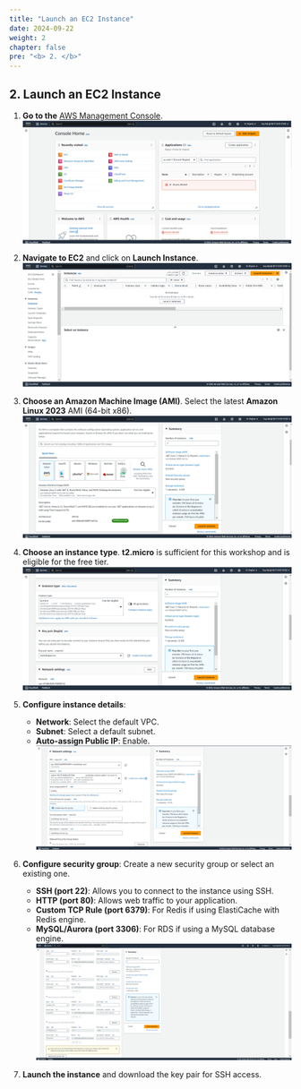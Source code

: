 ```yaml
---
title: "Launch an EC2 Instance"
date: 2024-09-22
weight: 2
chapter: false
pre: "<b> 2. </b>"
---
```


## 2. Launch an EC2 Instance

1. **Go to the** [AWS Management Console](https://aws.amazon.com/console/).  
   ![AWS Management Console](ManagementConsole.png)

2. **Navigate to EC2** and click on **Launch Instance**.  
   ![EC2 Management](EC2Management.png)

3. **Choose an Amazon Machine Image (AMI)**. Select the latest **Amazon Linux 2023** AMI (64-bit x86).  
   ![EC2 AMI](EC2AMI.png)

4. **Choose an instance type**. **t2.micro** is sufficient for this workshop and is eligible for the free tier.  
   ![EC2 Instance Type](EC2InstanceType.png)

5. **Configure instance details**:

   - **Network**: Select the default VPC.
   - **Subnet**: Select a default subnet.
   - **Auto-assign Public IP**: Enable.  
     ![EC2 Networking](EC2Networking.png)

6. **Configure security group**: Create a new security group or select an existing one.

   - **SSH (port 22)**: Allows you to connect to the instance using SSH.
   - **HTTP (port 80)**: Allows web traffic to your application.
   - **Custom TCP Rule (port 6379)**: For Redis if using ElastiCache with Redis engine.
   - **MySQL/Aurora (port 3306)**: For RDS if using a MySQL database engine.  
     ![EC2 Security Group](EC2SG.png)

7. **Launch the instance** and download the key pair for SSH access.
